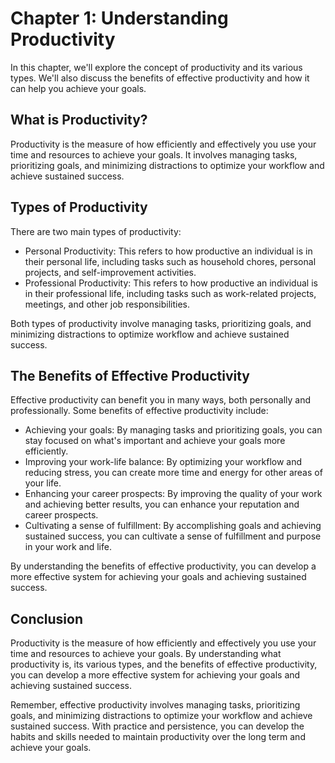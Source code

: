 Chapter 1: Understanding Productivity
=====================================

In this chapter, we'll explore the concept of productivity and its various types. We'll also discuss the benefits of effective productivity and how it can help you achieve your goals.

What is Productivity?
---------------------

Productivity is the measure of how efficiently and effectively you use your time and resources to achieve your goals. It involves managing tasks, prioritizing goals, and minimizing distractions to optimize your workflow and achieve sustained success.

Types of Productivity
---------------------

There are two main types of productivity:

* Personal Productivity: This refers to how productive an individual is in their personal life, including tasks such as household chores, personal projects, and self-improvement activities.
* Professional Productivity: This refers to how productive an individual is in their professional life, including tasks such as work-related projects, meetings, and other job responsibilities.

Both types of productivity involve managing tasks, prioritizing goals, and minimizing distractions to optimize workflow and achieve sustained success.

The Benefits of Effective Productivity
--------------------------------------

Effective productivity can benefit you in many ways, both personally and professionally. Some benefits of effective productivity include:

* Achieving your goals: By managing tasks and prioritizing goals, you can stay focused on what's important and achieve your goals more efficiently.
* Improving your work-life balance: By optimizing your workflow and reducing stress, you can create more time and energy for other areas of your life.
* Enhancing your career prospects: By improving the quality of your work and achieving better results, you can enhance your reputation and career prospects.
* Cultivating a sense of fulfillment: By accomplishing goals and achieving sustained success, you can cultivate a sense of fulfillment and purpose in your work and life.

By understanding the benefits of effective productivity, you can develop a more effective system for achieving your goals and achieving sustained success.

Conclusion
----------

Productivity is the measure of how efficiently and effectively you use your time and resources to achieve your goals. By understanding what productivity is, its various types, and the benefits of effective productivity, you can develop a more effective system for achieving your goals and achieving sustained success.

Remember, effective productivity involves managing tasks, prioritizing goals, and minimizing distractions to optimize your workflow and achieve sustained success. With practice and persistence, you can develop the habits and skills needed to maintain productivity over the long term and achieve your goals.

